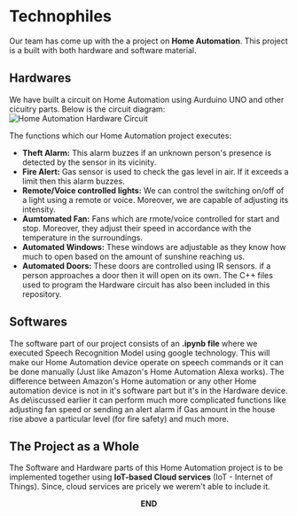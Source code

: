 # Technophiles
Our team has come up with the a project on **Home Automation**. This project is a built with both hardware and software material. 

## Hardwares
We have built a circuit on Home Automation using Aurduino UNO and other cicuitry parts. Below is the circuit diagram:
![Home Automation Hardware Circuit](https://user-images.githubusercontent.com/83291010/140871308-f7b4b139-6461-4b61-be48-1071cae93d1c.png)

The functions which our Home Automation project executes:
* **Theft Alarm:** This alarm buzzes if an unknown person's presence is detected by the sensor in its vicinity.
* **Fire Alert:** Gas sensor is used to check the gas level in air. If it exceeds a limit then this alarm buzzes.
* **Remote/Voice controlled lights:** We can control the switching on/off of a light using a remote or voice. Moreover, we are capable of adjusting its intensity.
* **Aumtomated Fan:** Fans which are rmote/voice controlled for start and stop. Moreover, they adjust their speed in accordance with the temperature in the surroundings.
* **Automated Windows:** These windows are adjustable as they know how much to open based on the amount of sunshine reaching us.
* **Automated Doors:** These doors are controlled using IR sensors. if a person approaches a door then it will open on its own.
The C++ files used to program the Hardware circuit has also been included in this repository.

## Softwares
The software part of our project consists of an **.ipynb file** where we executed Speech Recognition Model using google technology. This will make our Home Automation device operate on speech commands or it can be done manually (Just like Amazon's Home Automation Alexa works). The difference between Amazon's Home automation or any other Home automation device is not in it's software part but it's in the Hardware device. As de\iscussed earlier it can perform much more complicated functions like adjusting fan speed or sending an alert alarm if Gas amount in the house rise above a particular level (for fire safety) and much more.

## The Project as a Whole
The Software and Hardware parts of this Home Automation project is to be implemented together using **IoT-based Cloud services** (IoT - Internet of Things). Since, cloud services are pricely we werem't able to include it. 

<p align="center"><b>END</b></p>
